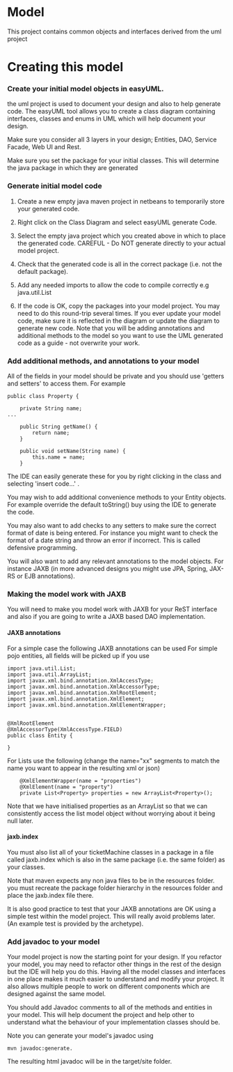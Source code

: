 # Model

This project contains common objects and interfaces derived from the uml project

# Creating this model

### Create your initial model objects in easyUML. 
the uml project is used to document your design and also to help generate code.
The easyUML tool allows you to create a class diagram containing interfaces, classes and enums in UML which will help document your design.

Make sure you consider all 3 layers in your design; Entities, DAO, Service Facade, Web UI and Rest.

Make sure you set the package for your initial classes. 
This will determine the java package in which they are generated

### Generate initial model code

1. Create a new empty java maven project in netbeans to temporarily store your generated code.

2. Right click on the Class Diagram and select easyUML generate Code. 

3. Select the empty java project which you created above in which to place the generated code. CAREFUL -  Do NOT generate directly to your actual model project.

4. Check that the generated code is all in the correct package (i.e. not the default package).

5. Add any needed imports to allow the code to compile correctly e.g java.util.List

6. If the code is OK, copy the packages into your model project. You may need to do this round-trip several times. If you ever update your model code, make sure it is reflected in the diagram or update the diagram to generate new code. Note that you will be adding annotations and additional methods to the model so you want to use the UML generated code as a guide - not overwrite your work.

### Add additional methods, and annotations to your model

All of the fields in your model should be private and you should use 'getters and setters' to access them. For example
```
public class Property {

    private String name;
...

    public String getName() {
        return name;
    }

    public void setName(String name) {
        this.name = name;
    }
```

The IDE can easily generate these for you by right clicking in the class and selecting 'insert code...' .

You may wish to add additional convenience methods to your Entity objects. 
For example override the default toString() buy using the IDE to generate the code. 

You may also want to add checks to any setters to make sure the correct format of date is being entered. 
For instance you might want to check the format of a date string and throw an error if incorrect. 
This is called defensive programming.

You will also want to add any relevant annotations to the model objects. 
For instance JAXB (in more advanced designs you might use JPA, Spring, JAX-RS or EJB annotations). 

### Making the model work with JAXB
You will need to make you model work with JAXB for your ReST interface and also if you are going to write a JAXB based DAO implementation.

#### JAXB annotations
For a simple case the following JAXB annotations can be used
For simple pojo entities, all fields will be picked up if you use 

```
import java.util.List;
import java.util.ArrayList;
import javax.xml.bind.annotation.XmlAccessType;
import javax.xml.bind.annotation.XmlAccessorType;
import javax.xml.bind.annotation.XmlRootElement;
import javax.xml.bind.annotation.XmlElement;
import javax.xml.bind.annotation.XmlElementWrapper;


@XmlRootElement
@XmlAccessorType(XmlAccessType.FIELD)
public class Entity {

}
```

For Lists use the following (change the name="xx" segments to match the name you want to appear in the resulting xml or json)
```
    @XmlElementWrapper(name = "properties")
    @XmlElement(name = "property")
    private List<Property> properties = new ArrayList<Property>();
```
Note that we have initialised properties as an ArrayList so that we can consistently access the list model object without worrying about it being null later.

#### jaxb.index
You must also list all of your ticketMachine classes in a package in a file called jaxb.index which is also in the same package (i.e. the same folder) as your classes.

Note that maven expects any non java files to be in the resources folder.
you must recreate the package folder hierarchy in the resources folder and place the jaxb.index file there.

It is also good practice to test that your JAXB annotations are OK using a simple test within the model project. This will really avoid problems later. 
(An example test is provided by the archetype).

### Add javadoc to your model
Your model project is now the starting point for your design. 
If you refactor your model, you may need to refactor other things in the rest of the design but the IDE will help you do this.
Having all the model classes and interfaces in one place makes it much easier to understand and modify your project.
It also allows multiple people to work on different components which are designed against the same model.

You should add Javadoc comments to all of the methods and entities in your model. 
This will help document the project and help other to understand what the behaviour of your implementation classes should be.

Note you can generate your model's javadoc using 
```
mvn javadoc:generate. 
```
The resulting html javadoc will be in the target/site folder.



